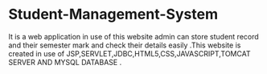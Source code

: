 <img sec="https://github.com/Somanath-Singh/Student-Automation/blob/main/Screenshot%202024-03-23%20000543.png
">
<img sec="https://github.com/Somanath-Singh/Student-Automation/blob/main/Screenshot%202024-03-23%20000651.png">
<img sec="https://github.com/Somanath-Singh/Student-Automation/blob/main/Screenshot%202024-03-23%20000758.png">
<img sec="https://github.com/Somanath-Singh/Student-Automation/blob/main/Screenshot%202024-03-23%20000556.png">
<img sec="https://github.com/Somanath-Singh/Student-Automation/blob/main/Screenshot%202024-03-23%20000623.png">

# Student-Management-System
It is a web application in use of this website admin can store student record and their semester mark and check their details easily .This website is created in use of JSP,SERVLET,JDBC,HTML5,CSS,JAVASCRIPT,TOMCAT SERVER AND MYSQL DATABASE .
